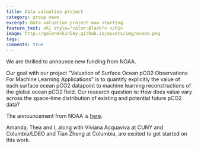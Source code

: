 ```yaml
---
title: Data valuation project
category: group news
excerpt: Data valuation project now starting
feature_text: <h1 style="color:Black"> </h1>
image: http://galenmckinley.github.io/assets/img/ocean.png
tags: 
comments: true
---
```


We are thrilled to announce new funding from NOAA. 

Our goal with our project "Valuation of Surface Ocean pCO2 Observations For Machine Learning Applications" is to quantify explicitly the value of each surface ocean pCO2 datapoint to machine learning reconstructions of the global ocean pCO2 field. Our research question is: How does value vary across the space-time distribution of existing and potential future pCO2 data? 

The announcement from NOAA is [here](https://oceanacidification.noaa.gov/noaa-oap-gomo-fund-3m-for-optimizing-ocean-carbon-observing/). 

Amanda, Thea and I, along with Viviana Acquaviva at CUNY and Columbia/LDEO and Tian Zheng at Columbia, are excited to get started on this work. 